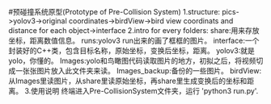 #预碰撞系统原型(Prototype of Pre-Collision System)
1.structure:
pics->yolov3->original coordinates->birdView->bird view coordinats and distance for each object->interface
2.intro for every folders:
share:用来存放坐标，距离数值信息。
runs:yolov3 run出来的画了框框的图片。
interface:一个封装好的C++类，包含目标名称，原始坐标，变换后坐标，距离。
yolov3:就是yolo，你懂的。
Images:yolo和鸟瞰图代码读取图片的地方，初拟之后，将视频切成一张张图片放入此文件夹来读。
Images_backup:备份的一些图片。
birdView:从Images里读图片，从share里读原始坐标，再share里生成变换后的坐标和距离。
3.使用说明
终端进入Pre-CollisionSystem文件夹，运行 'python3 run.py'.
